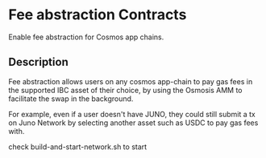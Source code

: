 # Fee abstraction Contracts

Enable fee abstraction for Cosmos app chains.

## Description

Fee abstraction allows users on any cosmos app-chain to pay gas fees in the supported IBC asset of their choice, by using the Osmosis AMM to facilitate the swap in the background.

For example, even if a user doesn't have JUNO, they could still submit a tx on Juno Network by selecting another asset such as USDC to pay gas fees with.

check build-and-start-network.sh to start